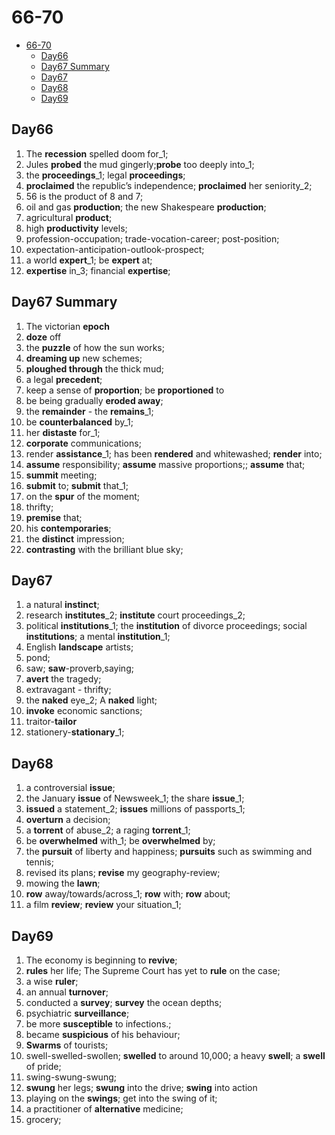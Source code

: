 # 66-70

- [66-70](#66-70)
  - [Day66](#day66)
  - [Day67 Summary](#day67-summary)
  - [Day67](#day67)
  - [Day68](#day68)
  - [Day69](#day69)

## Day66

1. The **recession** spelled doom for_1;
2. Jules **probed** the mud gingerly;**probe** too deeply into_1;
3. the **proceedings**_1; legal **proceedings**;
4. **proclaimed** the republic’s independence; **proclaimed** her seniority_2;
5. 56 is the product of 8 and 7;
6. oil and gas **production**; the new Shakespeare **production**;
7. agricultural **product**;
8. high **productivity** levels;
9. profession-occupation; trade-vocation-career; post-position;
10. expectation-anticipation-outlook-prospect;
11. a world **expert**_1; be **expert** at;
12. **expertise** in_3; financial **expertise**;

## Day67 Summary

1. The victorian **epoch**
2. **doze** off
3. the **puzzle** of how the sun works;
4. **dreaming up** new schemes;
5. **ploughed through** the thick mud;
6. a legal **precedent**;
7. keep a sense of **proportion**; be **proportioned** to
8. be being gradually **eroded away**;
9. the **remainder** - the **remains**_1;
10. be **counterbalanced** by_1;
11. her **distaste** for_1;
12. **corporate** communications;
13. render **assistance**_1; has been **rendered** and whitewashed; **render** into;
14. **assume** responsibility; **assume** massive proportions;; **assume** that;
15. **summit** meeting;
16. **submit** to; **submit** that_1;
17. on the **spur** of the moment;
18. thrifty;
19. **premise** that;
20. his **contemporaries**;
21. the **distinct** impression;
22. **contrasting** with the brilliant blue sky;

## Day67

1. a natural **instinct**;
2. research **institutes**_2; **institute** court proceedings_2;
3. political **institutions**_1; the **institution** of divorce proceedings; social **institutions**; a mental **institution**_1;
4. English **landscape** artists;
5. pond;
6. saw; **saw**-proverb,saying;
7. **avert** the tragedy;
8. extravagant - thrifty;
9. the **naked** eye_2;  A **naked** light;
10. **invoke** economic sanctions;
11. traitor-**tailor**
12. stationery-**stationary**_1;

## Day68

1. a controversial **issue**;
2. the January **issue** of Newsweek_1; the share **issue**_1;
3. **issued** a statement_2;  **issues** millions of passports_1;
4. **overturn** a decision;
5. a **torrent** of abuse_2;  a raging **torrent**_1;
6. be **overwhelmed** with_1; be **overwhelmed** by;
7. the **pursuit** of liberty and happiness; **pursuits** such as swimming and tennis;
8. revised its plans; **revise** my geography-review;
9. mowing the **lawn**;
10. **row** away/towards/across_1; **row** with; **row** about;
11. a film **review**; **review** your situation_1;

## Day69

1. The economy is beginning to **revive**;
2. **rules** her life; The Supreme Court has yet to **rule** on the case;
3. a wise **ruler**;
4. an annual **turnover**;
5. conducted a **survey**; **survey** the ocean depths;
6. psychiatric **surveillance**;
7. be more **susceptible** to infections.;
8. became **suspicious** of his behaviour;
9. **Swarms** of tourists;
10. swell-swelled-swollen; **swelled** to around 10,000; a heavy **swell**; a **swell** of pride;
11. swing-swung-swung;
12. **swung** her legs; **swung** into the drive; **swing** into action
13. playing on the **swings**; get into the swing of it;
14. a practitioner of **alternative** medicine;
15. grocery;
